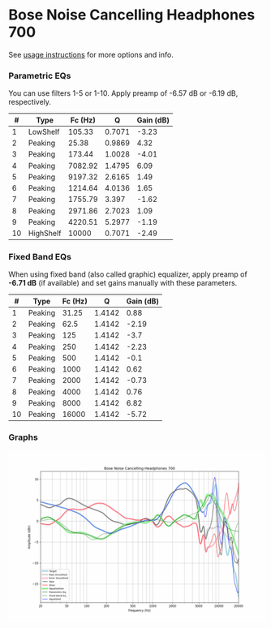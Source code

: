 # Bose Noise Cancelling Headphones 700
See [usage instructions](https://github.com/jaakkopasanen/AutoEq#usage) for more options and info.

### Parametric EQs
You can use filters 1-5 or 1-10. Apply preamp of -6.57 dB or -6.19 dB, respectively.

|   # | Type      |   Fc (Hz) |      Q |   Gain (dB) |
|-----|-----------|-----------|--------|-------------|
|   1 | LowShelf  |    105.33 | 0.7071 |       -3.23 |
|   2 | Peaking   |     25.38 | 0.9869 |        4.32 |
|   3 | Peaking   |    173.44 | 1.0028 |       -4.01 |
|   4 | Peaking   |   7082.92 | 1.4795 |        6.09 |
|   5 | Peaking   |   9197.32 | 2.6165 |        1.49 |
|   6 | Peaking   |   1214.64 | 4.0136 |        1.65 |
|   7 | Peaking   |   1755.79 | 3.397  |       -1.62 |
|   8 | Peaking   |   2971.86 | 2.7023 |        1.09 |
|   9 | Peaking   |   4220.51 | 5.2977 |       -1.19 |
|  10 | HighShelf |  10000    | 0.7071 |       -2.49 |

### Fixed Band EQs
When using fixed band (also called graphic) equalizer, apply preamp of **-6.71 dB** (if available) and set gains manually with these parameters.

|   # | Type    |   Fc (Hz) |      Q |   Gain (dB) |
|-----|---------|-----------|--------|-------------|
|   1 | Peaking |     31.25 | 1.4142 |        0.88 |
|   2 | Peaking |     62.5  | 1.4142 |       -2.19 |
|   3 | Peaking |    125    | 1.4142 |       -3.7  |
|   4 | Peaking |    250    | 1.4142 |       -2.23 |
|   5 | Peaking |    500    | 1.4142 |       -0.1  |
|   6 | Peaking |   1000    | 1.4142 |        0.62 |
|   7 | Peaking |   2000    | 1.4142 |       -0.73 |
|   8 | Peaking |   4000    | 1.4142 |        0.76 |
|   9 | Peaking |   8000    | 1.4142 |        6.82 |
|  10 | Peaking |  16000    | 1.4142 |       -5.72 |

### Graphs
![](./Bose%20Noise%20Cancelling%20Headphones%20700.png)
